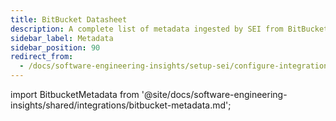 ```yaml
---
title: BitBucket Datasheet
description: A complete list of metadata ingested by SEI from BitBucket
sidebar_label: Metadata
sidebar_position: 90
redirect_from:
  - /docs/software-engineering-insights/setup-sei/configure-integrations/bitbucket/sei-bitbucket-datasheet
---
```


import BitbucketMetadata from '@site/docs/software-engineering-insights/shared/integrations/bitbucket-metadata.md';

<BitbucketMetadata />